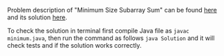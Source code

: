 Problem description of "Minimum Size Subarray Sum" can be found [here](https://leetcode.com/problems/minimum-size-subarray-sum/description/?envType=study-plan&id=algorithm-ii) and its solution [here](https://github.com/aurimas13/Solutions-To-Problems/blob/main/LeetCode/Java%20Solutions/Minimum%20Size%20Subarray%20Sum/minimum.java).

To check the solution in terminal first compile Java file as `javac minimum.java`, then run the command as follows `java Solution` and it will check tests and if the solution works correctly.